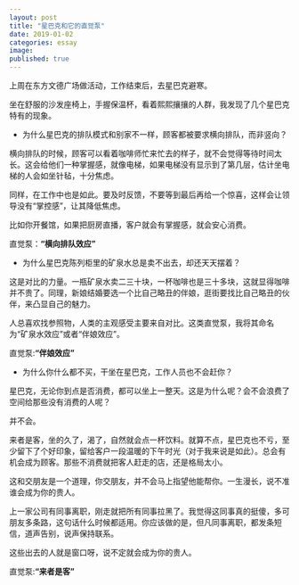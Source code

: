 ```yaml
---
layout: post
title: "星巴克和它的直觉泵"
date: 2019-01-02
categories: essay
image: 
published: true
---
```


上周在东方文德广场做活动，工作结束后，去星巴克避寒。

坐在舒服的沙发座椅上，手握保温杯，看着熙熙攘攘的人群，我发现了几个星巴克特有的现象。

* 为什么星巴克的排队模式和别家不一样，顾客都被要求横向排队，而非竖向？

横向排队的时候，顾客可以看着咖啡师忙来忙去的样子，就不会觉得等待时间太长。这会给他们一种掌握感，就像电梯，如果电梯没有显示到了第几层，估计坐电梯的人会如坐针毡，十分焦虑。

同样，在工作中也是如此。要及时反馈，不要等到最后再给一个惊喜，这样会让领导没有“掌控感”，让其降低焦虑。

比如你开餐馆，如果把厨房直播，客户就会有掌握感，就会安心消费。

直觉泵：**“横向排队效应”**

* 为什么星巴克陈列柜里的矿泉水总是卖不出去，却还天天摆着？

这是对比的力量。一瓶矿泉水卖二三十块，一杯咖啡也是三十多块，这就显得咖啡并不贵了。同理，新娘结婚要选一个比自己略丑的伴娘，逛街要找比自己略丑的伙伴，来凸显自己的魅力。

人总喜欢找参照物，人类的主观感受主要来自对比。这类直觉泵，我将其命名为“矿泉水效应”或者“伴娘效应”。

直觉泵:**“伴娘效应”**

* 为什么你什么都不买，干坐在星巴克，工作人员也不会赶你？

星巴克，无论你到点是否消费，都可以坐上一整天。这是为什么呢？会不会浪费了空间给那些没有消费的人呢？

并不会。

来者是客，坐的久了，渴了，自然就会点一杯饮料。就算不点，星巴克也不亏，至少留下了个好印象，留给客户一段温暖的下午时光（对于我来说是如此）。总会有机会成为顾客。那些不消费就把客人赶走的店，还是格局太小。

这和交朋友是一个道理，你交朋友，并不会马上指望他能帮你。一生漫长，说不准谁会成为你的贵人。

上一家公司有同事离职，刚走就把所有同事拉黑了。我觉得这同事真的挺傻，多可朋友多条路，这句话什么时候都适用。你应该做的是，但凡同事离职，都发条短信，道声告别，说声保持联系。

这些出去的人就是窗口呀，说不定就会成为你的贵人。

直觉泵:**“来者是客”**